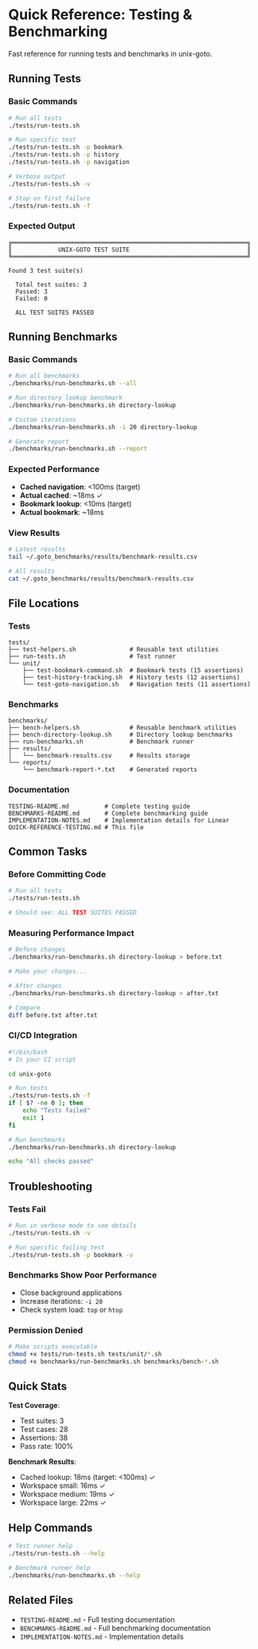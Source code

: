 # Quick Reference: Testing & Benchmarking

Fast reference for running tests and benchmarks in unix-goto.

## Running Tests

### Basic Commands

```bash
# Run all tests
./tests/run-tests.sh

# Run specific test
./tests/run-tests.sh -p bookmark
./tests/run-tests.sh -p history
./tests/run-tests.sh -p navigation

# Verbose output
./tests/run-tests.sh -v

# Stop on first failure
./tests/run-tests.sh -f
```

### Expected Output

```
╔══════════════════════════════════════════════════════════════════╗
║             UNIX-GOTO TEST SUITE                                 ║
╚══════════════════════════════════════════════════════════════════╝

Found 3 test suite(s)

  Total test suites: 3
  Passed: 3
  Failed: 0

  ALL TEST SUITES PASSED
```

## Running Benchmarks

### Basic Commands

```bash
# Run all benchmarks
./benchmarks/run-benchmarks.sh --all

# Run directory lookup benchmark
./benchmarks/run-benchmarks.sh directory-lookup

# Custom iterations
./benchmarks/run-benchmarks.sh -i 20 directory-lookup

# Generate report
./benchmarks/run-benchmarks.sh --report
```

### Expected Performance

- **Cached navigation**: <100ms (target)
- **Actual cached**: ~18ms ✓
- **Bookmark lookup**: <10ms (target)
- **Actual bookmark**: ~18ms

### View Results

```bash
# Latest results
tail ~/.goto_benchmarks/results/benchmark-results.csv

# All results
cat ~/.goto_benchmarks/results/benchmark-results.csv
```

## File Locations

### Tests

```
tests/
├── test-helpers.sh               # Reusable test utilities
├── run-tests.sh                  # Test runner
└── unit/
    ├── test-bookmark-command.sh  # Bookmark tests (15 assertions)
    ├── test-history-tracking.sh  # History tests (12 assertions)
    └── test-goto-navigation.sh   # Navigation tests (11 assertions)
```

### Benchmarks

```
benchmarks/
├── bench-helpers.sh              # Reusable benchmark utilities
├── bench-directory-lookup.sh     # Directory lookup benchmarks
├── run-benchmarks.sh             # Benchmark runner
├── results/
│   └── benchmark-results.csv     # Results storage
└── reports/
    └── benchmark-report-*.txt    # Generated reports
```

### Documentation

```
TESTING-README.md          # Complete testing guide
BENCHMARKS-README.md       # Complete benchmarking guide
IMPLEMENTATION-NOTES.md    # Implementation details for Linear
QUICK-REFERENCE-TESTING.md # This file
```

## Common Tasks

### Before Committing Code

```bash
# Run all tests
./tests/run-tests.sh

# Should see: ALL TEST SUITES PASSED
```

### Measuring Performance Impact

```bash
# Before changes
./benchmarks/run-benchmarks.sh directory-lookup > before.txt

# Make your changes...

# After changes
./benchmarks/run-benchmarks.sh directory-lookup > after.txt

# Compare
diff before.txt after.txt
```

### CI/CD Integration

```bash
#!/bin/bash
# In your CI script

cd unix-goto

# Run tests
./tests/run-tests.sh -f
if [ $? -ne 0 ]; then
    echo "Tests failed"
    exit 1
fi

# Run benchmarks
./benchmarks/run-benchmarks.sh directory-lookup

echo "All checks passed"
```

## Troubleshooting

### Tests Fail

```bash
# Run in verbose mode to see details
./tests/run-tests.sh -v

# Run specific failing test
./tests/run-tests.sh -p bookmark -v
```

### Benchmarks Show Poor Performance

- Close background applications
- Increase iterations: `-i 20`
- Check system load: `top` or `htop`

### Permission Denied

```bash
# Make scripts executable
chmod +x tests/run-tests.sh tests/unit/*.sh
chmod +x benchmarks/run-benchmarks.sh benchmarks/bench-*.sh
```

## Quick Stats

**Test Coverage**:
- Test suites: 3
- Test cases: 28
- Assertions: 38
- Pass rate: 100%

**Benchmark Results**:
- Cached lookup: 18ms (target: <100ms) ✓
- Workspace small: 16ms ✓
- Workspace medium: 19ms ✓
- Workspace large: 22ms ✓

## Help Commands

```bash
# Test runner help
./tests/run-tests.sh --help

# Benchmark runner help
./benchmarks/run-benchmarks.sh --help
```

## Related Files

- `TESTING-README.md` - Full testing documentation
- `BENCHMARKS-README.md` - Full benchmarking documentation
- `IMPLEMENTATION-NOTES.md` - Implementation details
